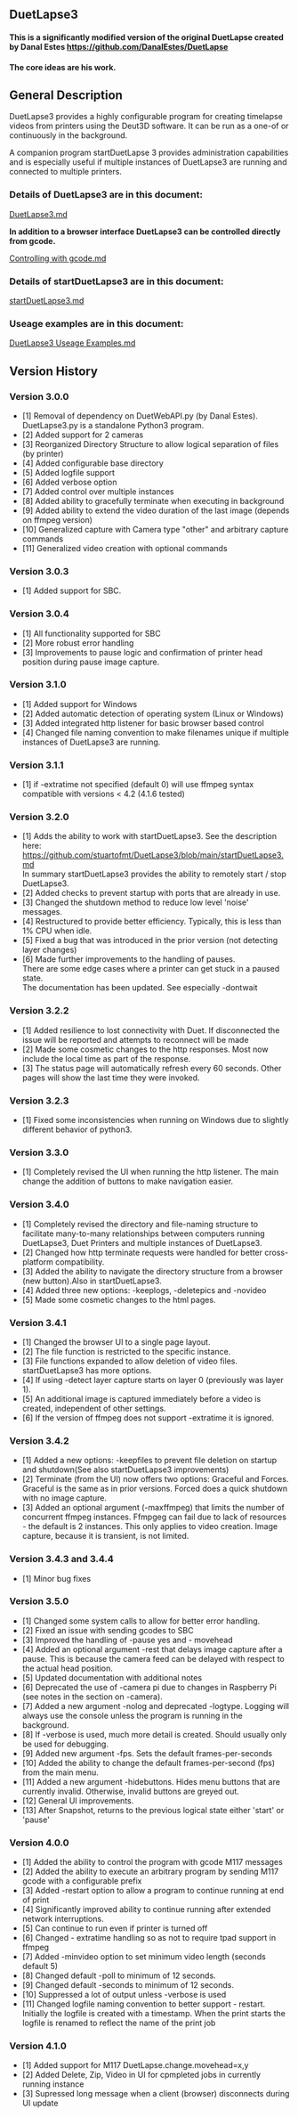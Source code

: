 ## DuetLapse3
 
#### This is a significantly modified version of the original DuetLapse created by Danal Estes https://github.com/DanalEstes/DuetLapse
#### The core ideas are his work.

## General Description

DuetLapse3 provides a highly configurable program for creating timelapse videos from printers using the Deut3D software.
It can be run as a one-of or continuously in the background.

A companion program startDuetLapse 3 provides administration capabilities and is especially useful if multiple instances of DuetLapse3 are running and connected to multiple printers.

### Details of DuetLapse3 are in this document:

[DuetLapse3.md](https://github.com/stuartofmt/DuetLapse3/blob/main/Documents/DuetLapse3.md)

**In addition to a browser interface DuetLapse3 can be controlled directly from gcode.**

[Controlling with gcode.md](https://github.com/stuartofmt/DuetLapse3/blob/main/Documents/Controlling%20with%20gcode.md)

### Details of startDuetLapse3 are in this document:

[startDuetLapse3.md](https://github.com/stuartofmt/DuetLapse3/blob/main/Documents/startDuetLapse3.md)

### Useage examples are in this document:
[DuetLapse3 Useage Examples.md](https://github.com/stuartofmt/DuetLapse3/blob/main/Documents/DuetLapse3%20Useage%20Examples.md)


## Version History

### Version 3.0.0
- [1]  Removal of dependency on DuetWebAPI.py (by Danal Estes).  DuetLapse3.py is a standalone Python3 program.
- [2]  Added support for 2 cameras
- [3]  Reorganized Directory Structure to allow logical separation of files (by printer)
- [4]  Added configurable base directory 
- [5]  Added logfile support
- [6]  Added verbose option
- [7]  Added control over multiple instances
- [8]  Added ability to gracefully terminate when executing in background
- [9]  Added ability to extend the video duration of the last image (depends on ffmpeg version)
- [10] Generalized capture with Camera type "other" and arbitrary capture commands
- [11] Generalized video creation with optional commands

### Version 3.0.3
- [1]  Added support for SBC.

### Version 3.0.4
- [1]  All functionality supported for SBC
- [2]  More robust error handling
- [3]  Improvements to pause logic and confirmation of printer head position during pause image capture.

### Version 3.1.0
- [1]  Added support for Windows
- [2]  Added automatic detection of operating system (Linux or Windows)
- [3]  Added integrated http listener for basic browser based control
- [4]  Changed file naming convention to make filenames unique if multiple instances of DuetLapse3 are running.

### Version 3.1.1
- [1]  if -extratime not specified (default 0) will use ffmpeg syntax compatible with versions < 4.2 (4.1.6 tested)

### Version 3.2.0
- [1]  Adds the ability to work with startDuetLapse3.  See the description here:<br>
       https://github.com/stuartofmt/DuetLapse3/blob/main/startDuetLapse3.md<br>
       In summary startDuetLapse3 provides the ability to remotely start / stop DuetLapse3.<br>
- [2]  Added checks to prevent startup with ports that are already in use.<br>
- [3]   Changed the shutdown method to reduce low level 'noise' messages.<br>
- [4]  Restructured to provide better efficiency. Typically, this is less than 1% CPU when idle.<br>
- [5]  Fixed a bug that was introduced in the prior version (not detecting layer changes)<br>
- [6]  Made further improvements to the handling of pauses.<br>
       There are some edge cases where a printer can get stuck in a paused state.<br>
       The documentation has been updated.  See especially -dontwait
       
### Version 3.2.2
- [1]  Added resilience to lost connectivity with Duet.  If disconnected the issue will be reported and attempts to reconnect will be made<br>
- [2]  Made some cosmetic changes to the http responses.  Most now include the local time as part of the response.
- [3]  The status page will automatically refresh every 60 seconds.  Other pages will show the last time they were invoked.

### Version 3.2.3
- [1] Fixed some inconsistencies when running on Windows due to slightly different behavior of python3.

### Version 3.3.0
- [1] Completely revised the UI when running the http listener.  The main change the addition of buttons to make navigation easier.

### Version 3.4.0
- [1] Completely revised the directory and file-naming structure to facilitate many-to-many relationships between computers running DuetLapse3, Duet Printers and multiple instances of DuetLapse3.
- [2] Changed how http terminate requests were handled for better cross-platform compatibility.
- [3] Added the ability to navigate the directory structure from a browser (new button).Also in startDuetLapse3.
- [4] Added three new options: -keeplogs, -deletepics and -novideo
- [5] Made some cosmetic changes to the html pages.

### Version 3.4.1
- [1] Changed the browser UI to a single page layout.
- [2] The file function is restricted to the specific instance.
- [3] File functions expanded to allow deletion of video files. startDuetLapse3 has more options.
- [4] If using -detect layer capture starts on layer 0 (previously was layer 1).
- [5] An additional image is captured immediately before a video is created, independent of other settings.
- [6] If the version of ffmpeg does not support -extratime it is ignored. 

### Version 3.4.2
- [1] Added a new options: -keepfiles to prevent file deletion on startup and shutdown(See also startDuetLapse3 improvements)
- [2] Terminate (from the UI) now offers two options: Graceful and Forces.  Graceful is the same as in prior versions.  Forced does a quick shutdown with no image capture.
- [3] Added an optional argument (-maxffmpeg) that limits the number of concurrent ffmpeg instances. Ffmpgeg can fail due to lack of resources - the default is 2 instances.
      This only applies to video creation.  Image capture, because it is transient, is not limited.

### Version 3.4.3 and 3.4.4
- [1] Minor bug fixes

### Version 3.5.0
- [1]  Changed some system calls to allow for better error handling.
- [2]  Fixed an issue with sending gcodes to SBC
- [3]  Improved the handling of  -pause yes and - movehead
- [4]  Added an optional argument -rest that delays image capture after a pause. This is because the camera feed can be delayed with respect to the actual head position.
- [5]  Updated documentation with additional notes
- [6]  Deprecated the use of -camera pi due to changes in Raspberry Pi (see notes in the section on -camera).
- [7]  Added a new argument -nolog and deprecated -logtype.  Logging will always use the console unless the program is running in the background.
- [8]  If -verbose is used, much more detail is created.  Should usually only be used for debugging.
- [9]   Added new argument -fps.  Sets the default frames-per-seconds
- [10]  Added the ability to change the default frames-per-second (fps) from the main menu.
- [11]  Added a new argument -hidebuttons.  Hides menu buttons that are currently invalid. Otherwise, invalid buttons are greyed out.
- [12]  General UI improvements.
- [13]  After Snapshot, returns to the previous logical state either 'start' or 'pause' 

### Version 4.0.0
- [1]  Added the ability to control the program with gcode M117 messages
- [2]  Added the ability to execute an arbitrary program by sending M117 gcode with a configurable prefix
- [3]  Added -restart option to allow a program to continue running at end of print
- [4]  Significantly improved ability to continue running after extended network interruptions.
- [5]  Can continue to run even if printer is turned off
- [6]  Changed - extratime handling so as not to require tpad support in ffmpeg
- [7]  Added -minvideo option to set minimum video length (seconds default 5)
- [8]  Changed default -poll to minimum of 12 seconds.
- [9]  Changed default -seconds to minimum of 12 seconds.
- [10] Suppressed a lot of output unless -verbose is used
- [11] Changed logfile naming convention to better support - restart.<br>
Initially the logfile is created with a timestamp. When the print starts the logfile is renamed to reflect the name of the print job

### Version 4.1.0
- [1]  Added support for M117 DuetLapse.change.movehead=x,y
- [2]  Added Delete, Zip, Video in UI for cpmpleted jobs in currently running instance
- [3]  Supressed long message when a client (browser) disconnects during UI update